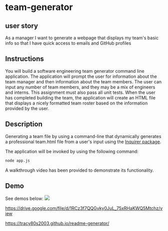 # team-generator

## user story
As a manager
I want to generate a webpage that displays my team's basic info
so that I have quick access to emails and GitHub profiles

## Instructions

You will build a software engineering team generator command line application. The application will prompt the user for information about the team manager and then information about the team members. The user can input any number of team members, and they may be a mix of engineers and interns. This assignment must also pass all unit tests. When the user has completed building the team, the application will create an HTML file that displays a nicely formatted team roster based on the information provided by the user. 

## Description

Generating a team file by using a command-line that dynamically generates a professional team.html file from a user's input using the [Inquirer package](https://www.npmjs.com/package/inquirer). 

The application will be invoked by using the following command:

```bash
node app.js
```

A walkthrough video has been provided to demonstrate its functionality.

## Demo
See demos below: 
<img src="./assets/images/recording.gif" />

https://drive.google.com/file/d/1RCz3f7QQGvky0JuL_75xRHaKWQ5Mtchz/view


https://tracy80s2003.github.io/readme-generator/